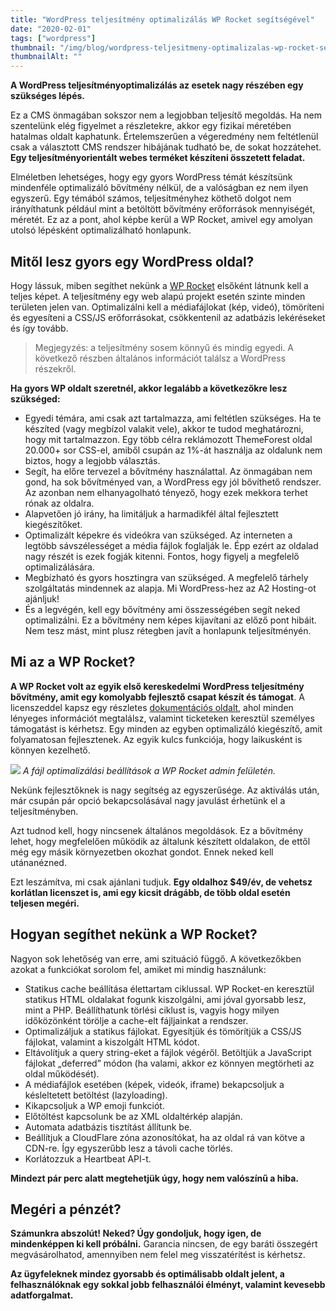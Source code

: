 ```yaml
---
title: "WordPress teljesítmény optimalizálás WP Rocket segítségével"
date: "2020-02-01"
tags: ["wordpress"]
thumbnail: "/img/blog/wordpress-teljesitmeny-optimalizalas-wp-rocket-segitsegevel.jpg"
thumbnailAlt: ""
---
```


**A WordPress teljesítményoptimalizálás az esetek nagy részében egy szükséges lépés.**

Ez a CMS önmagában sokszor nem a legjobban teljesítő megoldás. Ha nem szentelünk elég figyelmet a részletekre, akkor egy fizikai méretében hatalmas oldalt kaphatunk. Értelemszerűen a végeredmény nem feltétlenül csak a választott CMS rendszer hibájának tudható be, de sokat hozzátehet. **Egy teljesítményorientált webes terméket készíteni összetett feladat.**

Elméletben lehetséges, hogy egy gyors WordPress témát készítsünk mindenféle optimalizáló bővítmény nélkül, de a valóságban ez nem ilyen egyszerű. Egy témából számos, teljesítményhez köthető dolgot nem irányíthatunk például mint a betöltött bővítmény erőforrások mennyiségét, méretét. Ez az a pont, ahol képbe kerül a WP Rocket, amivel egy amolyan utolsó lépésként optimalizálható honlapunk.

## Mitől lesz gyors egy WordPress oldal?

Hogy lássuk, miben segíthet nekünk a [WP Rocket](https://wp-rocket.me/) elsőként látnunk kell a teljes képet. A teljesítmény egy web alapú projekt esetén szinte minden területen jelen van. Optimalizálni kell a médiafájlokat (kép, videó), tömöríteni és egyesíteni a CSS/JS erőforrásokat, csökkentenil az adatbázis lekéréseket és így tovább.

> Megjegyzés: a teljesítmény sosem könnyű és mindig egyedi. A következő részben általános információt találsz a WordPress részekről.

**Ha gyors WP oldalt szeretnél, akkor legalább a következőkre lesz szükséged:**

- Egyedi témára, ami csak azt tartalmazza, ami feltétlen szükséges. Ha te készíted (vagy megbízol valakit vele), akkor te tudod meghatározni, hogy mit tartalmazzon. Egy több célra reklámozott ThemeForest oldal 20.000+ sor CSS-el, amiből csupán az 1%-át használja az oldalunk nem biztos, hogy a legjobb választás.
- Segít, ha előre tervezel a bővítmény használattal. Az önmagában nem gond, ha sok bővítményed van, a WordPress egy jól bővíthető rendszer. Az azonban nem elhanyagolható tényező, hogy ezek mekkora terhet rónak az oldalra.
- Alapvetően jó irány, ha limitáljuk a harmadikfél által fejlesztett kiegészítőket.
- Optimalizált képekre és videókra van szükséged. Az interneten a legtöbb sávszélességet a média fájlok foglalják le. Épp ezért az oldalad nagy részét is ezek fogják kitenni. Fontos, hogy figyelj a megfelelő optimalizálására.
- Megbízható és gyors hosztingra van szükséged. A megfelelő tárhely szolgáltatás mindennek az alapja. Mi WordPress-hez az A2 Hosting-ot ajánljuk!
- És a legvégén, kell egy bővítmény ami összességében segít neked optimalizálni. Ez a bővítmény nem képes kijavítani az előző pont hibáit. Nem tesz mást, mint plusz rétegben javít a honlapunk teljesítményén.

## Mi az a WP Rocket?

**A WP Rocket volt az egyik első kereskedelmi WordPress teljesítmény bővítmény, amit egy komolyabb fejlesztő csapat készít és támogat**. A licenszeddel kapsz egy részletes [dokumentációs oldalt](https://docs.wp-rocket.me/), ahol minden lényeges információt megtalálsz, valamint ticketeken keresztül személyes támogatást is kérhetsz. Egy minden az egyben optimalizáló kiegészítő, amit folyamatosan fejlesztenek. Az egyik kulcs funkciója, hogy laikusként is könnyen kezelhető.

![](/img/blog/wp-rocket-file-optimization-kepernyo.png) *A fájl optimalizálási beállítások a WP Rocket admin felületén.*

Nekünk fejlesztőknek is nagy segítség az egyszerűsége. Az aktiválás után, már csupán pár opció bekapcsolásával nagy javulást érhetünk el a teljesítményben.

Azt tudnod kell, hogy nincsenek általános megoldások. Ez a bővítmény lehet, hogy megfelelően működik az általunk készített oldalakon, de ettől még egy másik környezetben okozhat gondot. Ennek neked kell utánanézned.

Ezt leszámítva, mi csak ajánlani tudjuk. **Egy oldalhoz $49/év, de vehetsz korlátlan licenszet is, ami egy kicsit drágább, de több oldal esetén teljesen megéri.**

## Hogyan segíthet nekünk a WP Rocket?

Nagyon sok lehetőség van erre, ami szituáció függő. A következőkben azokat a funkciókat sorolom fel, amiket mi mindig használunk:

- Statikus cache beállítása élettartam ciklussal. WP Rocket-en keresztül statikus HTML oldalakat fogunk kiszolgálni, ami jóval gyorsabb lesz, mint a PHP. Beállíthatunk törlési ciklust is, vagyis hogy milyen időközönként törölje a cache-elt fájljainkat a rendszer.
- Optimalizáljuk a statikus fájlokat. Egyesítjük és tömörítjük a CSS/JS fájlokat, valamint a kiszolgált HTML kódot.
- Eltávolítjuk a query string-eket a fájlok végéről. Betöltjük a JavaScript fájlokat „deferred” módon (ha valami, akkor ez könnyen megtörheti az oldal működését).
- A médiafájlok esetében (képek, videók, iframe) bekapcsoljuk a késleltetett betöltést (lazyloading).
- Kikapcsoljuk a WP emoji funkciót.
- Előtöltést kapcsolunk be az XML oldaltérkép alapján.
- Automata adatbázis tisztítást állítunk be.
- Beállítjuk a CloudFlare zóna azonosítókat, ha az oldal rá van kötve a CDN-re. Így egyszerűbb lesz a távoli cache törlés.
- Korlátozzuk a Heartbeat API-t.

**Mindezt pár perc alatt megtehetjük úgy, hogy nem valószínű a hiba.**

## Megéri a pénzét?

**Számunkra abszolút! Neked? Úgy gondoljuk, hogy igen, de mindenképpen ki kell próbálni.** Garancia nincsen, de egy baráti összegért megvásárolhatod, amennyiben nem felel meg visszatérítést is kérhetsz.

**Az ügyfeleknek mindez gyorsabb és optimálisabb oldalt jelent, a felhasználóknak egy sokkal jobb felhasználói élményt, valamint kevesebb adatforgalmat.**
